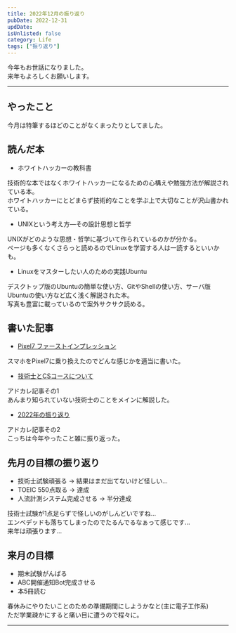 ```yaml
---
title: 2022年12月の振り返り
pubDate: 2022-12-31
updDate: 
isUnlisted: false
category: Life
tags: ["振り返り"]
---
```


今年もお世話になりました。  
来年もよろしくお願いします。  

---

## やったこと

今月は特筆するほどのことがなくまったりとしてました。  

## 読んだ本

- ホワイトハッカーの教科書

技術的な本ではなくホワイトハッカーになるための心構えや勉強方法が解説されている本。  
ホワイトハッカーにとどまらず技術的なことを学ぶ上で大切なことが沢山書かれている。  

- UNIXという考え方―その設計思想と哲学

UNIXがどのような思想・哲学に基づいて作られているのかが分かる。  
ページも多くなくさらっと読めるのでLinuxを学習する人は一読するといいかも。  

- Linuxをマスターしたい人のための実践Ubuntu

デスクトップ版のUbuntuの簡単な使い方、GitやShellの使い方、サーバ版Ubuntuの使い方など広く浅く解説された本。  
写真も豊富に載っているので案外サクサク読める。  

## 書いた記事

- [Pixel7 ファーストインプレッション](https://yashikota.com/blog/pixel7-first-impression)  

スマホをPixel7に乗り換えたのでどんな感じかを適当に書いた。  

- [技術士とCSコースについて](https://yashikota.com/blog/pejp-cs)

アドカレ記事その1  
あんまり知られていない技術士のことをメインに解説した。  

- [2022年の振り返り](https://yashikota.com/blog/2022)

アドカレ記事その2  
こっちは今年やったこと雑に振り返った。  

## 先月の目標の振り返り

- 技術士試験頑張る
  → 結果はまだ出てないけど怪しい…  
- TOEIC 550点取る
  → 達成
- 人流計測システム完成させる
  → 半分達成

技術士試験が1点足らずで怪しいのがしんどいですね…  
エンベデッドも落ちてしまったのでたるんでるなぁって感じです…  
来年は頑張ります…  

## 来月の目標

- 期末試験がんばる
- ABC開催通知Bot完成させる
- 本5冊読む

春休みにやりたいことのための準備期間にしようかなと(主に電子工作系)  
ただ学業疎かにすると痛い目に遭うので程々に。  

---
